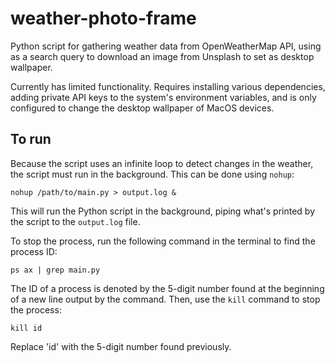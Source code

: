 # weather-photo-frame
Python script for gathering weather data from OpenWeatherMap API, using as a search query to download an image from Unsplash to set as desktop wallpaper.<br>

Currently has limited functionality. Requires installing various dependencies, adding private API keys to the system's environment variables, and is only configured to change the desktop wallpaper of MacOS devices.

## To run
Because the script uses an infinite loop to detect changes in the weather, the script must run in the background. This can be done using `nohup`:<br>

`nohup /path/to/main.py > output.log &`<br>

This will run the Python script in the background, piping what's printed by the script to the `output.log` file.<br>

To stop the process, run the following command in the terminal to find the process ID:<br>

`ps ax | grep main.py`<br>

The ID of a process is denoted by the 5-digit number found at the beginning of a new line output by the command. Then, use the `kill` command to stop the process:<br>

`kill id`<br>

Replace 'id' with the 5-digit number found previously.